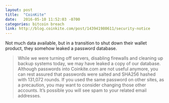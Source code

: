 ```yaml
---
layout: post
title:  "CoinKite"
date:   2016-05-10 11:52:03 -0700
categories: bitcoin breach
link: http://blog.coinkite.com/post/143941980611/security-notice
---
```

Not much data available, but in a transition to shut down their wallet product, they somehow leaked a password database.

> While we were turning off servers, disabling firewalls and cleaning up backup systems today, we may have leaked a copy of our database. Although passwords into Coinkite.com are not useful anymore, you can rest assured that passwords were salted and SHA256 hashed with 131,072 rounds. If you used the same password on other sites, as a precaution, you may want to consider changing those other accounts. It’s possible you will see spam to your related email addresses.
